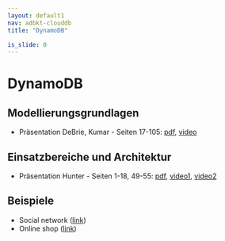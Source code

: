```yaml
---
layout: default1
nav: adbkt-clouddb
title: "DynamoDB"

is_slide: 0
---
```

# DynamoDB
## Modellierungsgrundlagen
- Präsentation DeBrie, Kumar - Seiten 17-105:
[pdf](https://d1.awsstatic.com/events/Summits/reinvent2022/DAT320_Deploy-modern-and-effective-data-models-with-Amazon-DynamoDB.pdf),
[video](https://youtu.be/SC-YAPgJpms?list=PL9rvxJNs9la4FbZENFe9tdE5Wj55wkRxn)

## Einsatzbereiche und Architektur
- Präsentation Hunter - Seiten 1-18, 49-55: 
[pdf](https://pages.awscloud.com/rs/112-TZM-766/images/DMWQ1D4S1T1%20Building%20modern_%20high%20performance%20applications%20at%20any%20scale%20with%20Amazon%20DynamoDB%20Part%201%20and%202%20(1).pdf), 
[video1](https://youtu.be/ummOosOW4lE),
[video2](https://youtu.be/0iGR8GnIItQ)

## Beispiele
<ul class="w3-large">
    <li>
    Social network
    (<a href="https://docs.aws.amazon.com/amazondynamodb/latest/developerguide/data-modeling-schema-social-network.html">link</a>)
    </li>
    <li>
    Online shop
    (<a href="https://docs.aws.amazon.com/amazondynamodb/latest/developerguide/data-modeling-online-shop.html">link</a>)
    </li>
</ul>
